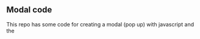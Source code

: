 ## Modal code
This repo has some code for creating a modal (pop up) with javascript and the <dialog> element.

you can either run an express server to try out the ajax modals, or just open public/index.html in your browser to see the normal, local behaviour.

## Setup:

`git clone https://github.com/SamFeltip/Sams-Ajax-Modal.git`

`cd Sams-Ajax-Modal/`

`npm install`

`node server.js`